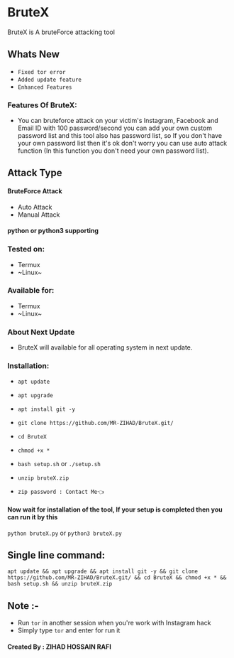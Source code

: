 # BruteX
BruteX is A bruteForce attacking tool

## Whats New
+ ```Fixed tor error```
+ ```Added update feature```
+ ```Enhanced Features```

### Features Of BruteX:
+ You can bruteforce attack on your victim's Instagram, Facebook and Email ID with 100 password/second you can add your own custom password list and this tool also has password list, so If you don't have your own password list then it's ok don't worry you can use auto attack function (In this function you don't need your own password list).

## Attack Type
#### BruteForce Attack

+ Auto Attack
+ Manual Attack

#### python or python3 supporting

### Tested on:
+ Termux
+ ~Linux~
### Available for:
+ Termux
+ ~Linux~

### About Next Update
+ BruteX will available for all operating system in next update.

### Installation:
+ ```apt update```
+ ```apt upgrade```
+ ```apt install git -y```
+ ```git clone https://github.com/MR-ZIHAD/BruteX.git/```
+ ```cd BruteX```
+ ```chmod +x *```
+ ```bash setup.sh``` or ```./setup.sh```

+ ```unzip bruteX.zip```

+ ```zip password : Contact Me👈```

#### Now wait for installation of the tool, If your setup is completed then you can run it by this
``` python bruteX.py ``` or ``` python3 bruteX.py ```
## Single line command:
```
apt update && apt upgrade && apt install git -y && git clone https://github.com/MR-ZIHAD/BruteX.git/ && cd BruteX && chmod +x * && bash setup.sh && unzip bruteX.zip
```


## Note :-
+ Run ```tor``` in another session when you're work with Instagram hack
+ Simply type ``` tor ``` and enter for run it

#### Created By : ZIHAD HOSSAIN RAFI

 

